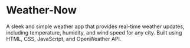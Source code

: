 # Weather-Now
 A sleek and simple weather app that provides real-time weather updates, including temperature, humidity, and wind speed for any city. Built using HTML, CSS, JavaScript, and OpenWeather API. 
